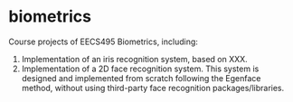 # biometrics
Course projects of EECS495 Biometrics, including:
1. Implementation of an iris recognition system, based on XXX.
2. Implementation of a 2D face recognition system. This system is designed and implemented from scratch following
the Egenface method, without using third-party face recognition packages/libraries.
